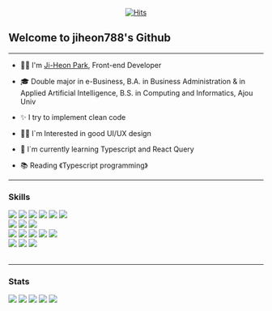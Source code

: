 <div align="center"> 
  
[![Hits](https://hits.seeyoufarm.com/api/count/incr/badge.svg?url=https%3A%2F%2Fgithub.com%2Fjiheon788%2Fhit-counter&count_bg=%5bcdec&title_bg=%23000000&icon=&icon_color=%232B2929&title=hits&edge_flat=false)](https://hits.seeyoufarm.com)
  
</div>

## Welcome to jiheon788's Github

---

- 👨‍💻  I'm [Ji-Heon Park](https://github.com/jiheon788/resume), Front-end Developer

- 🎓 Double major in e-Business, B.A. in Business Administration & in Applied Artificial Intelligence, B.S. in Computing and Informatics, Ajou Univ

- ✨ I try to implement clean code

- 👨‍🎨 I`m Interested in good UI/UX design

- 🌱 I`m currently learning Typescript and React Query

- 📚 Reading 《Typescript programming》

---

### Skills

<div>
<img src="https://img.shields.io/badge/JavaScript-111111?style=flat-square&logo=JavaScript&logoColor=white"/>
<img src="https://img.shields.io/badge/TypeScript-111111?style=flat-square&logo=TypeScript&logoColor=white"/>
<img src="https://img.shields.io/badge/HTML5-111111?style=flat-square&logo=HTML5&logoColor=white"/>
<img src="https://img.shields.io/badge/CSS3-111111?style=flat-square&logo=CSS3&logoColor=white"/>
<img src="https://img.shields.io/badge/Python-111111?style=flat-square&logo=Python&logoColor=white"/>
<img src="https://img.shields.io/badge/R-111111?style=flat-square&logo=R&logoColor=white"/>
</div>

<div>
<img src="https://img.shields.io/badge/React-111111?style=flat-square&logo=React&logoColor=white"/>
<img src="https://img.shields.io/badge/Redux-111111?style=flat-square&logo=Redux&logoColor=white"/>
<img src="https://img.shields.io/badge/Jquery-111111?style=flat-square&logo=Jquery&logoColor=white"/>
<!-- <img src="https://img.shields.io/badge/Webpack-111111?style=flat-square&logo=Webpack&logoColor=white"/> -->
</div>
  
<div>
<img src="https://img.shields.io/badge/Express-111111?style=flat-square&logo=Express&logoColor=white"/>
<img src="https://img.shields.io/badge/Node.js-111111?style=flat-square&logo=Node.js&logoColor=white"/>
<img src="https://img.shields.io/badge/FastAPI-111111?style=flat-square&logo=FastAPI&logoColor=white"/>
<img src="https://img.shields.io/badge/Flask-111111?style=flat-square&logo=Flask&logoColor=white"/>
<img src="https://img.shields.io/badge/MongoDB-111111?style=flat-square&logo=MongoDB&logoColor=white"/>
</div>

<div>
<img src="https://img.shields.io/badge/Netlify-111111?style=flat-square&logo=Netlify&logoColor=white"/>
<img src="https://img.shields.io/badge/TensorFlow-111111?style=flat-square&logo=TensorFlow&logoColor=white"/>
<img src="https://img.shields.io/badge/scikit-learn-111111?style=flat-square&logo=scikit-learn&logoColor=white"/>
</div>

<br>
  
---

### Stats

![](http://github-profile-summary-cards.vercel.app/api/cards/profile-details?username=jiheon788&theme=nord_dark)
![](http://github-profile-summary-cards.vercel.app/api/cards/stats?username=jiheon788&theme=nord_dark)
![](http://github-profile-summary-cards.vercel.app/api/cards/productive-time?username=jiheon788&theme=nord_dark&utcOffset=8)
![](http://github-profile-summary-cards.vercel.app/api/cards/repos-per-language?username=jiheon788&theme=nord_dark)
![](http://github-profile-summary-cards.vercel.app/api/cards/most-commit-language?username=jiheon788&theme=nord_dark)



